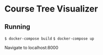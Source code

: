 # Course Tree Visualizer

## Running
`$ docker-compose build`
`$ docker-compose up`

Navigate to localhost:8000
